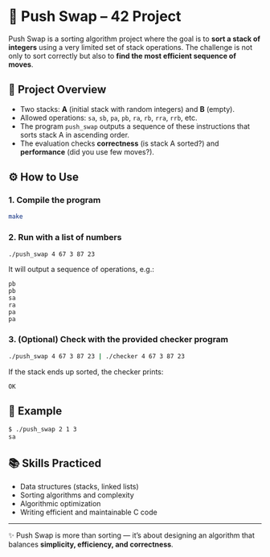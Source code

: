 # 🔄 Push Swap – 42 Project

Push Swap is a sorting algorithm project where the goal is to **sort a stack of integers** using a very limited set of stack operations. The challenge is not only to sort correctly but also to **find the most efficient sequence of moves**.

## 📝 Project Overview

* Two stacks: **A** (initial stack with random integers) and **B** (empty).
* Allowed operations: `sa`, `sb`, `pa`, `pb`, `ra`, `rb`, `rra`, `rrb`, etc.
* The program `push_swap` outputs a sequence of these instructions that sorts stack A in ascending order.
* The evaluation checks **correctness** (is stack A sorted?) and **performance** (did you use few moves?).

## ⚙️ How to Use

### 1. Compile the program

```bash
make
```

### 2. Run with a list of numbers

```bash
./push_swap 4 67 3 87 23
```

It will output a sequence of operations, e.g.:

```
pb
pb
sa
ra
pa
pa
```

### 3. (Optional) Check with the provided checker program

```bash
./push_swap 4 67 3 87 23 | ./checker 4 67 3 87 23
```

If the stack ends up sorted, the checker prints:

```
OK
```

## 🎯 Example

```bash
$ ./push_swap 2 1 3
sa
```

## 📚 Skills Practiced

* Data structures (stacks, linked lists)
* Sorting algorithms and complexity
* Algorithmic optimization
* Writing efficient and maintainable C code

---

✨ Push Swap is more than sorting — it’s about designing an algorithm that balances **simplicity, efficiency, and correctness**.

